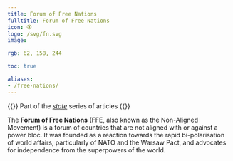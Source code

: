```yaml
---
title: Forum of Free Nations
fulltitle: Forum of Free Nations
icon: 🏵️
logo: /svg/fn.svg
image:

rgb: 62, 158, 244

toc: true

aliases:
- /free-nations/
---
```

{{<note series>}}
 Part of the *[state](/state/)* series of articles
{{</note>}}

The **Forum of Free Nations** (FFE, also known as the Non-Aligned Movement) is a forum of countries that are not aligned with or against a power bloc. It was founded as a reaction towards the rapid bi-polarisation of world affairs, particularly of NATO and the Warsaw Pact, and advocates for independence from the superpowers of the world.


